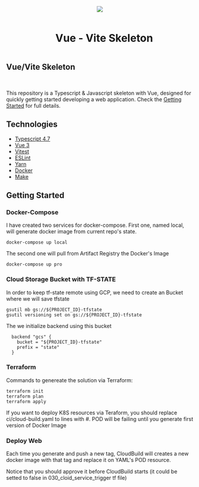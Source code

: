 <div align="center">
<img align="center"  width="auto" height="auto" src="https://nuwe.io/images/Group-3-3.png" />
<br/>

<div id="user-content-toc">
  <ul>
    <summary><h1 style="display: inline-block;">Vue - Vite Skeleton</h1></summary>
  </ul>
</div>

</div>

## Vue/Vite Skeleton

<br/>

This repository is a Typescript & Javascript skeleton with Vue, designed for
quickly getting started developing a web application. Check the [Getting Started](#getting-started) for full details.

## Technologies

- [Typescript 4.7](https://www.typescriptlang.org/docs/handbook/release-notes/typescript-4-4.html)
- [Vue 3](https://vuejs.org/)
- [Vitest](https://vitest.dev/)
- [ESLint](https://eslint.org/)
- [Yarn](https://yarnpkg.com/)
- [Docker](https://www.docker.com/)
- [Make](https://www.gnu.org/software/make/manual/make.html)

## Getting Started
### Docker-Compose
I have created two services for docker-compose. First one, named local, will generate docker image from current repo's state.
```
docker-compose up local
```
The second one will pull from Artifact Registry the Docker's Image
```
docker-compose up pro
```
### Cloud Storage Bucket with TF-STATE
In order to keep tf-state remote using GCP, we need to create an Bucket where we will save tfstate
```
gsutil mb gs://${PROJECT_ID}-tfstate
gsutil versioning set on gs://${PROJECT_ID}-tfstate
```

The we initialize backend using this bucket
```
  backend "gcs" {
    bucket = "${PROJECT_ID}-tfstate"
    prefix = "state"
  }
```

### Terraform
Commands to genereate the solution via Terraform:
```
terraform init
terraform plan
terraform apply
```

If you want to deploy K8S resources via Teraform, you should replace ci/cloud-build.yaml to lines with #. POD will be failing until you generate
first version of Docker Image


### Deploy Web
Each time you generate and push a new tag, CloudBuild will creates a new docker image with that tag and replace it on YAML's POD resource. 

Notice that you should approve it before CloudBuild starts (it could be setted to false in 030_cloid_service_trigger tf file)